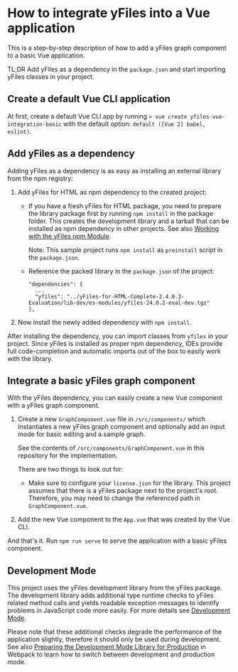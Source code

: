 # How to integrate yFiles into a Vue application

This is a step-by-step description of how to add a yFiles graph component to a basic Vue application.

TL;DR Add yFiles as a dependency in the `package.json` and start importing yFiles classes in your project.

## Create a default Vue CLI application

At first, create a default Vue CLI app by running `> vue create yfiles-vue-integration-basic` with the default option: `default ([Vue 2] babel, eslint)`.

## Add yFiles as a dependency

Adding yFiles as a dependency is as easy as installing an external library from the npm registry:

1. Add yFiles for HTML as npm dependency to the created project:

   - If you have a fresh yFiles for HTML package, you need to prepare the library package first by running `npm install` in the
     package folder. This creates the development library and a tarball that can be installed as npm dependency in
     other projects. See also [Working with the yFiles npm Module](https://docs.yworks.com/yfileshtml/#/dguide/yfiles_npm_module#yfiles_npm_module).

     Note: This sample project runs `npm install` as `preinstall` script in the `package.json`.

   - Reference the packed library in the `package.json` of the project:
     ```
     "dependencies": {
       ...
       "yfiles": "../yFiles-for-HTML-Complete-2.4.0.3-Evaluation/lib-dev/es-modules/yfiles-24.0.2-eval-dev.tgz"
     },
     ```

2. Now install the newly added dependency with `npm install`.

After installing the dependency, you can import classes from `yfiles` in your project. Since yFiles is installed as proper npm dependency, IDEs provide full code-completion and automatic imports out of the box to easily work with the library.

## Integrate a basic yFiles graph component

With the yFiles dependency, you can easily create a new Vue component with a yFiles graph component.

1. Create a new `GraphComponent.vue` file in `/src/components/` which instantiates a new yFiles graph component and optionally add an input mode for basic editing and a sample graph.

   See the contents of `/src/components/GraphComponent.vue` in this repository for the implementation.

   There are two things to look out for:

   - Make sure to configure your `license.json` for the library. This project assumes that there is a yFiles package next to the project's root. Therefore, you may need to change the referenced path in `GraphComponent.vue`.

2. Add the new Vue component to the `App.vue` that was created by the Vue CLI.

And that's it. Run `npm run serve` to serve the application with a basic yFiles component.

## Development Mode

This project uses the yFiles development library from the yFiles package. The development library adds additional
type runtime checks to yFiles related method calls and
yields readable exception messages to identify problems in JavaScript code more easily.
For more details see [Development Mode](http://docs.yworks.com/yfileshtml/#/dguide/yfiles_development_mode).

Please note that these additional checks degrade the performance of the application slightly, therefore it should only be used during development. See also [Preparing the Development Mode Library for Production](https://docs.yworks.com/yfileshtml/#/dguide/deployment#dev-deployment) in Webpack to learn how to switch between development and production mode.
